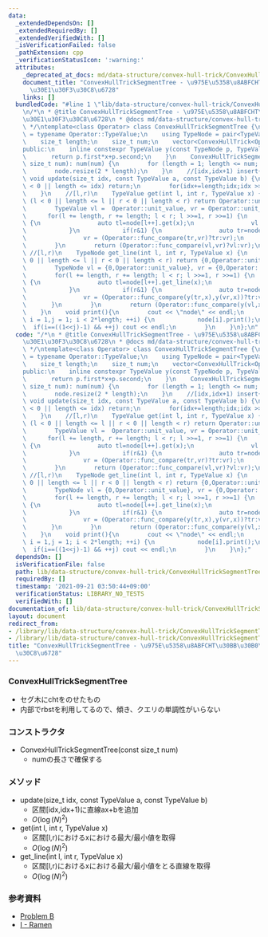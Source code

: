 ```yaml
---
data:
  _extendedDependsOn: []
  _extendedRequiredBy: []
  _extendedVerifiedWith: []
  _isVerificationFailed: false
  _pathExtension: cpp
  _verificationStatusIcon: ':warning:'
  attributes:
    _deprecated_at_docs: md/data-structure/convex-hull-trick/ConvexHullTrickSegmentTree.md
    document_title: "ConvexHullTrickSegmentTree - \u975E\u5358\u8ABFCHT\u30BB\u30B0\
      \u30E1\u30F3\u30C8\u6728"
    links: []
  bundledCode: "#line 1 \"lib/data-structure/convex-hull-trick/ConvexHullTrickSegmentTree.cpp\"\
    \n/*\n * @title ConvexHullTrickSegmentTree - \u975E\u5358\u8ABFCHT\u30BB\u30B0\
    \u30E1\u30F3\u30C8\u6728\n * @docs md/data-structure/convex-hull-trick/ConvexHullTrickSegmentTree.md\n\
    \ */\ntemplate<class Operator> class ConvexHullTrickSegmentTree {\n    using TypeValue\
    \ = typename Operator::TypeValue;\n    using TypeNode = pair<TypeValue,TypeValue>;\n\
    \    size_t length;\n    size_t num;\n    vector<ConvexHullTrick<Operator>> node;\n\
    public:\n    inline constexpr TypeValue y(const TypeNode p, TypeValue x) {\n \
    \       return p.first*x+p.second;\n    }\n    ConvexHullTrickSegmentTree(const\
    \ size_t num): num(num) {\n        for (length = 1; length <= num; length *= 2);\n\
    \        node.resize(2 * length);\n    }\n    //[idx,idx+1) insert{ax+b}\n   \
    \ void update(size_t idx, const TypeValue a, const TypeValue b) {\n        if(idx\
    \ < 0 || length <= idx) return;\n        for(idx+=length;idx;idx >>= 1) node[idx].insert(a,b);\n\
    \    }\n    //[l,r)\n    TypeValue get(int l, int r, TypeValue x) {\n        if\
    \ (l < 0 || length <= l || r < 0 || length < r) return Operator::unit_value;\n\
    \        TypeValue vl =  Operator::unit_value, vr = Operator::unit_value;\n  \
    \      for(l += length, r += length; l < r; l >>=1, r >>=1) {\n            if(l&1)\
    \ {\n                auto tl=node[l++].get(x);\n                vl = (Operator::func_compare(vl,tl)?vl:tl);\n\
    \            }\n            if(r&1) {\n                auto tr=node[--r].get(x);\n\
    \                vr = (Operator::func_compare(tr,vr)?tr:vr);\n            }\n\
    \        }\n        return (Operator::func_compare(vl,vr)?vl:vr);\n    }\n   \
    \ //[l,r)\n    TypeNode get_line(int l, int r, TypeValue x) {\n        if (l <\
    \ 0 || length <= l || r < 0 || length < r) return {0,Operator::unit_value};\n\
    \        TypeNode vl = {0,Operator::unit_value}, vr = {0,Operator::unit_value};\n\
    \        for(l += length, r += length; l < r; l >>=1, r >>=1) {\n            if(l&1)\
    \ {\n                auto tl=node[l++].get_line(x);\n                vl = (Operator::func_compare(y(vl,x),y(tl,x))?vl:tl);\n\
    \            }\n            if(r&1) {\n                auto tr=node[--r].get_line(x);\n\
    \                vr = (Operator::func_compare(y(tr,x),y(vr,x))?tr:vr);\n     \
    \       }\n        }\n        return (Operator::func_compare(y(vl,x),y(vr,x))?vl:vr);\n\
    \    }\n    void print(){\n        cout << \"node\" << endl;\n        for(int\
    \ i = 1,j = 1; i < 2*length; ++i) {\n            node[i].print();\n          \
    \  if(i==((1<<j)-1) && ++j) cout << endl;\n        }\n    }\n};\n"
  code: "/*\n * @title ConvexHullTrickSegmentTree - \u975E\u5358\u8ABFCHT\u30BB\u30B0\
    \u30E1\u30F3\u30C8\u6728\n * @docs md/data-structure/convex-hull-trick/ConvexHullTrickSegmentTree.md\n\
    \ */\ntemplate<class Operator> class ConvexHullTrickSegmentTree {\n    using TypeValue\
    \ = typename Operator::TypeValue;\n    using TypeNode = pair<TypeValue,TypeValue>;\n\
    \    size_t length;\n    size_t num;\n    vector<ConvexHullTrick<Operator>> node;\n\
    public:\n    inline constexpr TypeValue y(const TypeNode p, TypeValue x) {\n \
    \       return p.first*x+p.second;\n    }\n    ConvexHullTrickSegmentTree(const\
    \ size_t num): num(num) {\n        for (length = 1; length <= num; length *= 2);\n\
    \        node.resize(2 * length);\n    }\n    //[idx,idx+1) insert{ax+b}\n   \
    \ void update(size_t idx, const TypeValue a, const TypeValue b) {\n        if(idx\
    \ < 0 || length <= idx) return;\n        for(idx+=length;idx;idx >>= 1) node[idx].insert(a,b);\n\
    \    }\n    //[l,r)\n    TypeValue get(int l, int r, TypeValue x) {\n        if\
    \ (l < 0 || length <= l || r < 0 || length < r) return Operator::unit_value;\n\
    \        TypeValue vl =  Operator::unit_value, vr = Operator::unit_value;\n  \
    \      for(l += length, r += length; l < r; l >>=1, r >>=1) {\n            if(l&1)\
    \ {\n                auto tl=node[l++].get(x);\n                vl = (Operator::func_compare(vl,tl)?vl:tl);\n\
    \            }\n            if(r&1) {\n                auto tr=node[--r].get(x);\n\
    \                vr = (Operator::func_compare(tr,vr)?tr:vr);\n            }\n\
    \        }\n        return (Operator::func_compare(vl,vr)?vl:vr);\n    }\n   \
    \ //[l,r)\n    TypeNode get_line(int l, int r, TypeValue x) {\n        if (l <\
    \ 0 || length <= l || r < 0 || length < r) return {0,Operator::unit_value};\n\
    \        TypeNode vl = {0,Operator::unit_value}, vr = {0,Operator::unit_value};\n\
    \        for(l += length, r += length; l < r; l >>=1, r >>=1) {\n            if(l&1)\
    \ {\n                auto tl=node[l++].get_line(x);\n                vl = (Operator::func_compare(y(vl,x),y(tl,x))?vl:tl);\n\
    \            }\n            if(r&1) {\n                auto tr=node[--r].get_line(x);\n\
    \                vr = (Operator::func_compare(y(tr,x),y(vr,x))?tr:vr);\n     \
    \       }\n        }\n        return (Operator::func_compare(y(vl,x),y(vr,x))?vl:vr);\n\
    \    }\n    void print(){\n        cout << \"node\" << endl;\n        for(int\
    \ i = 1,j = 1; i < 2*length; ++i) {\n            node[i].print();\n          \
    \  if(i==((1<<j)-1) && ++j) cout << endl;\n        }\n    }\n};"
  dependsOn: []
  isVerificationFile: false
  path: lib/data-structure/convex-hull-trick/ConvexHullTrickSegmentTree.cpp
  requiredBy: []
  timestamp: '2021-09-21 03:50:44+09:00'
  verificationStatus: LIBRARY_NO_TESTS
  verifiedWith: []
documentation_of: lib/data-structure/convex-hull-trick/ConvexHullTrickSegmentTree.cpp
layout: document
redirect_from:
- /library/lib/data-structure/convex-hull-trick/ConvexHullTrickSegmentTree.cpp
- /library/lib/data-structure/convex-hull-trick/ConvexHullTrickSegmentTree.cpp.html
title: "ConvexHullTrickSegmentTree - \u975E\u5358\u8ABFCHT\u30BB\u30B0\u30E1\u30F3\
  \u30C8\u6728"
---
```

### ConvexHullTrickSegmentTree
- セグ木にchtをのせたもの
- 内部でrbstを利用してるので、傾き、クエリの単調性がいらない

### コンストラクタ
- ConvexHullTrickSegmentTree(const size_t num)
  - numの長さで確保する

### メソッド
- update(size_t idx, const TypeValue a, const TypeValue b)
  - 区間[idx,idx+1)に直線ax+bを追加
  - $O(\log(N)^2)$
- get(int l, int r, TypeValue x)
  - 区間[l,r)におけるxにおける最大/最小値を取得
  - $O(\log(N)^2)$
- get_line(int l, int r, TypeValue x)
  - 区間[l,r)におけるxにおける最大/最小値をとる直線を取得
  - $O(\log(N)^2)$


### 参考資料
- [Problem B](https://onlinejudge.u-aizu.ac.jp/beta/room.html#ACPC2020Day2/problems/B)
- [I - Ramen](https://atcoder.jp/contests/wupc2019/tasks/wupc2019_i)
